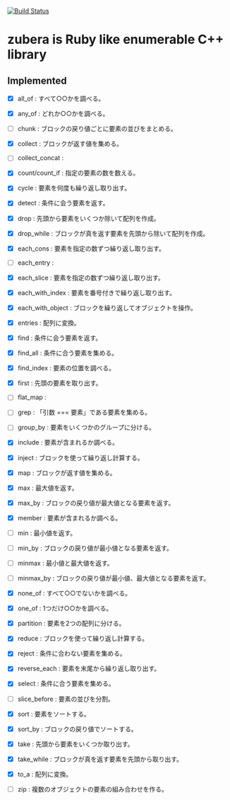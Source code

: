 [![Build Status](https://travis-ci.org/osyo-manga/cpp-zubera.svg?branch=master)](https://travis-ci.org/osyo-manga/cpp-zubera)


# zubera is Ruby like enumerable C++ library

## Implemented

- [x] all_of : すべて○○かを調べる。
- [x] any_of : どれか○○かを調べる。
- [ ] chunk : ブロックの戻り値ごとに要素の並びをまとめる。
- [x] collect : ブロックが返す値を集める。
- [ ] collect_concat : 
- [x] count/count_if : 指定の要素の数を数える。
- [x] cycle : 要素を何度も繰り返し取り出す。
- [x] detect : 条件に会う要素を返す。
- [x] drop : 先頭から要素をいくつか除いて配列を作成。
- [x] drop_while : ブロックが真を返す要素を先頭から除いて配列を作成。
- [x] each_cons : 要素を指定の数ずつ繰り返し取り出す。
- [ ] each_entry : 
- [x] each_slice : 要素を指定の数ずつ繰り返し取り出す。
- [x] each_with_index : 要素を番号付きで繰り返し取り出す。
- [x] each_with_object : ブロックを繰り返してオブジェクトを操作。
- [x] entries : 配列に変換。
- [x] find : 条件に会う要素を返す。
- [x] find_all : 条件に合う要素を集める。
- [x] find_index : 要素の位置を調べる。
- [x] first : 先頭の要素を取り出す。
- [ ] flat_map : 
- [ ] grep : 「引数 === 要素」である要素を集める。
- [ ] group_by : 要素をいくつかのグループに分ける。
- [x] include : 要素が含まれるか調べる。
- [x] inject : ブロックを使って繰り返し計算する。
- [x] map : ブロックが返す値を集める。
- [x] max : 最大値を返す。
- [x] max_by : ブロックの戻り値が最大値となる要素を返す。
- [x] member : 要素が含まれるか調べる。
- [ ] min : 最小値を返す。
- [ ] min_by : ブロックの戻り値が最小値となる要素を返す。
- [ ] minmax : 最小値と最大値を返す。
- [ ] minmax_by : ブロックの戻り値が最小値、最大値となる要素を返す。
- [x] none_of : すべて○○でないかを調べる。
- [x] one_of : 1つだけ○○かを調べる。
- [x] partition : 要素を2つの配列に分ける。
- [x] reduce : ブロックを使って繰り返し計算する。
- [x] reject : 条件に合わない要素を集める。
- [x] reverse_each : 要素を末尾から繰り返し取り出す。
- [x] select : 条件に合う要素を集める。
- [ ] slice_before : 要素の並びを分割。
- [x] sort : 要素をソートする。
- [x] sort_by : ブロックの戻り値でソートする。
- [x] take : 先頭から要素をいくつか取り出す。
- [x] take_while : ブロックが真を返す要素を先頭から取り出す。
- [x] to_a : 配列に変換。
- [ ] zip : 複数のオブジェクトの要素の組み合わせを作る。



